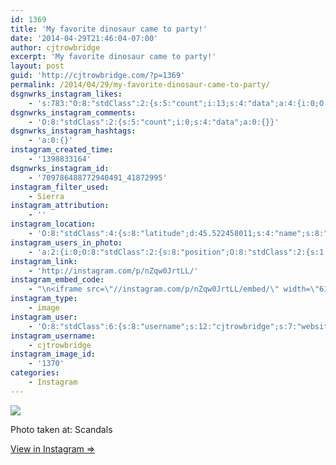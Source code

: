 ```yaml
---
id: 1369
title: 'My favorite dinosaur came to party!'
date: '2014-04-29T21:46:04-07:00'
author: cjtrowbridge
excerpt: 'My favorite dinosaur came to party!'
layout: post
guid: 'http://cjtrowbridge.com/?p=1369'
permalink: /2014/04/29/my-favorite-dinosaur-came-to-party/
dsgnwrks_instagram_likes:
    - 's:783:"O:8:"stdClass":2:{s:5:"count";i:13;s:4:"data";a:4:{i:0;O:8:"stdClass":4:{s:8:"username";s:12:"pdxwonderboy";s:15:"profile_picture";s:84:"https://instagramimages-a.akamaihd.net/profiles/profile_32060586_75sq_1376987150.jpg";s:2:"id";s:8:"32060586";s:9:"full_name";s:12:"Ilan Gerould";}i:1;O:8:"stdClass":4:{s:8:"username";s:11:"sexytallone";s:15:"profile_picture";s:106:"https://igcdn-photos-e-a.akamaihd.net/hphotos-ak-xfa1/t51.2885-19/1738870_627655317346892_1916046438_a.jpg";s:2:"id";s:7:"9678444";s:9:"full_name";s:11:"sexytallone";}i:2;O:8:"stdClass":4:{s:8:"username";s:8:"pongpak_";s:15:"profile_picture";s:107:"https://igcdn-photos-d-a.akamaihd.net/hphotos-ak-xaf1/t51.2885-19/11008161_1576830275868627_498706195_a.jpg";s:2:"id";s:8:"16861253";s:9:"full_name";s:13:"DC''Z BEE ";'
dsgnwrks_instagram_comments:
    - 'O:8:"stdClass":2:{s:5:"count";i:0;s:4:"data";a:0:{}}'
dsgnwrks_instagram_hashtags:
    - 'a:0:{}'
instagram_created_time:
    - '1398833164'
dsgnwrks_instagram_id:
    - '709786488772940491_41872995'
instagram_filter_used:
    - Sierra
instagram_attribution:
    - ''
instagram_location:
    - 'O:8:"stdClass":4:{s:8:"latitude";d:45.522458011;s:4:"name";s:8:"Scandals";s:9:"longitude";d:-122.682974339;s:2:"id";i:1657519;}'
instagram_users_in_photo:
    - 'a:2:{i:0;O:8:"stdClass":2:{s:8:"position";O:8:"stdClass":2:{s:1:"y";d:0.44722223;s:1:"x";d:0.92685187;}s:4:"user";O:8:"stdClass":4:{s:8:"username";s:12:"steg_osaurus";s:15:"profile_picture";s:107:"https://igcdn-photos-e-a.akamaihd.net/hphotos-ak-xaf1/t51.2885-19/10948698_1546257395623908_861101716_a.jpg";s:2:"id";s:8:"35090129";s:9:"full_name";s:17:"Salvador Guerrero";}}i:1;O:8:"stdClass":2:{s:8:"position";O:8:"stdClass":2:{s:1:"y";d:0.32962963;s:1:"x";d:0.2212963;}s:4:"user";O:8:"stdClass":4:{s:8:"username";s:9:"nazghoul_";s:15:"profile_picture";s:105:"https://igcdn-photos-d-a.akamaihd.net/hphotos-ak-frc/t51.2885-19/10543542_838637796174611_151210582_a.jpg";s:2:"id";s:8:"19523293";s:9:"full_name";s:12:"Jake Cabrera";}}}'
instagram_link:
    - 'http://instagram.com/p/nZqw0JrtLL/'
instagram_embed_code:
    - "\n<iframe src=\"//instagram.com/p/nZqw0JrtLL/embed/\" width=\"612\" height=\"710\" frameborder=\"0\" scrolling=\"no\" allowtransparency=\"true\"></iframe>\n"
instagram_type:
    - image
instagram_user:
    - 'O:8:"stdClass":6:{s:8:"username";s:12:"cjtrowbridge";s:7:"website";s:0:"";s:15:"profile_picture";s:103:"https://igcdn-photos-f-a.akamaihd.net/hphotos-ak-xpa1/t51.2885-19/925559_452430704897917_67836701_a.jpg";s:9:"full_name";s:13:"CJ Trowbridge";s:3:"bio";s:0:"";s:2:"id";s:8:"41872995";}'
instagram_username:
    - cjtrowbridge
instagram_image_id:
    - '1370'
categories:
    - Instagram
---
```


[![](http://blog.cjtrowbridge.com/wp-content/uploads/2014/04/10254236_688174491241647_1535570371_n.jpg)](http://instagram.com/p/nZqw0JrtLL/)

Photo taken at: Scandals

[View in Instagram ⇒](http://instagram.com/p/nZqw0JrtLL/)
